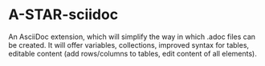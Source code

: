 # A-STAR-sciidoc
An AsciiDoc extension, which will simplify the way in which .adoc files can be created. It will offer variables, collections, improved syntax for tables, editable content (add rows/columns to tables, edit content of all elements).
